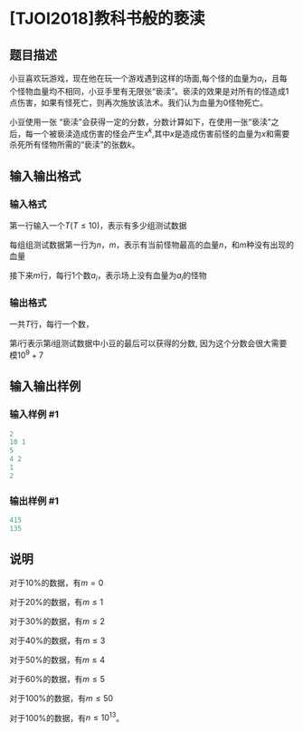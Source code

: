 # [TJOI2018]教科书般的亵渎

## 题目描述

小豆喜欢玩游戏，现在他在玩一个游戏遇到这样的场面,每个怪的血量为$a_i$，且每个怪物血量均不相同，小豆手里有无限张“亵渎”。亵渎的效果是对所有的怪造成$1$点伤害，如果有怪死亡，则再次施放该法术。我们认为血量为$0$怪物死亡。

小豆使用一张 “亵渎”会获得一定的分数，分数计算如下，在使用一张“亵渎”之后，每一个被亵渎造成伤害的怪会产生$x^k$,其中$x$是造成伤害前怪的血量为$x$和需要杀死所有怪物所需的“亵渎”的张数$k$。

## 输入输出格式

### 输入格式

第一行输入一个$T$($T\leq10$)，表示有多少组测试数据

每组组测试数据第一行为$n$，$m$，表示有当前怪物最高的血量$n$，和$m$种没有出现的血量

接下来$m$行，每行$1$个数$a_i$，表示场上没有血量为$a_i$的怪物

### 输出格式

一共$T$行，每行一个数，

第$i$行表示第$i$组测试数据中小豆的最后可以获得的分数, 因为这个分数会很大需要模$10^9+7$

## 输入输出样例

### 输入样例 #1

```cpp
2
10 1
5
4 2
1
2
```


### 输出样例 #1

```cpp
415
135
```


## 说明

对于$10\%$的数据，有$m=0$

对于$20\%$的数据，有$m\leq1$

对于$30\%$的数据，有$m\leq2$

对于$40\%$的数据，有$m\leq3$

对于$50\%$的数据，有$m\leq4$

对于$60\%$的数据，有$m\leq5$

对于$100\%$的数据，有$m\leq50$

对于$100\%$的数据，有$n\leq10^{13}$。


